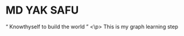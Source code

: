 <h1> MD YAK SAFU </h1>
<p>
<q> Knowthyself to build the world </q>
<\p>
This is my graph learning step 
